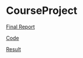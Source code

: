 # CourseProject

[Final Report](https://github.com/wfcwfcwfcwfc/CourseProject/blob/main//CS%20410%20Course%20Project%20-%20Final.pdf)

[Code](https://github.com/wfcwfcwfcwfc/CourseProject/blob/main/cs410-classification-contest.ipynb)

[Result](https://github.com/wfcwfcwfcwfc/CourseProject/blob/main/cs410-classification-contest-result.txt)
